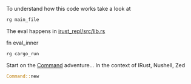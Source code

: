 
To understand how this code works take a look at

```rust
rg main_file
```

The eval happens in [irust_repl/src/lib.rs](https://github.com/sigmaSd/IRust/blob/master/crates/irust_repl/src/lib.rs)

fn eval_inner

```rust
rg cargo_run
```

Start on the [Command](https://doc.rust-lang.org/std/process/struct.Command.html) adventure...  In the context of IRust, Nushell, Zed

```rust
Command::new
```
